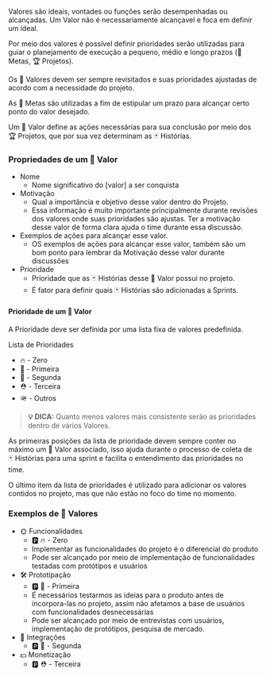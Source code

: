 Valores são ideais, vontades ou funções serão desempenhadas ou alcançadas. Um Valor não é necessariamente alcançavel e foca em definir um ideal.

Por meio dos valores é possível definir prioridades serão utilizadas para guiar o planejamento de execução a pequeno, médio e longo prazos (🎯 Metas, 🏆 Projetos).

Os 🌟 Valores devem ser sempre revisitados e suas prioridades ajustadas de acordo com a necessidade do projeto.

As 🎯 Metas são utilizadas a fim de estipular um prazo para alcançar certo ponto do valor desejado.

Um 🌟 Valor define as ações necessárias para sua conclusão por meio dos 🏆 Projetos, que por sua vez determinam as 🃏 Histórias.

### Propriedades de um 🌟 Valor

- Nome
  - Nome significativo do [valor] a ser conquista
- Motivação
  - Qual a importância e objetivo desse valor dentro do Projeto.
  - Essa informação é muito importante principalmente durante revisões dos valores onde suas prioridades são ajustas. Ter a motivação desse valor de forma clara ajuda o time durante essa discussão.
- Exemplos de ações para alcançar esse valor.
  - OS exemplos de ações para alcançar esse valor, também são um bom ponto para lembrar da Motivação desse valor durante discussões
- Prioridade
  - Prioridade que as 🃏 Histórias desse 🌟 Valor possui no projeto.
  - É fator para definir quais 🃏 Histórias são adicionadas a Sprints.

#### Prioridade de um 🌟 Valor
A Prioridade deve ser definida por uma lista fixa de valores predefinida.

Lista de Prioridades

- 🔥 - Zero
- 🎈 - Primeira
- 👑 - Segunda
- ⛑️ - Terceira
- 🪖 - Outros
  
> **💡 DICA:** Quanto menos valores mais consistente serão as prioridades dentro de vários Valores. 

As primeiras posições da lista de prioridade devem sempre conter no máximo um 🌟 Valor associado, isso ajuda durante o processo de coleta de 🃏 Histórias para uma sprint e facilita o entendimento das prioridades no time.

O último item da lista de prioridades é utilizado para adicionar os valores contidos no projeto, mas que não estão no foco do time no momento.

### Exemplos de 🌟 Valores

- 🌞 Funcionalidades
  - 🅿️ 🔥 - Zero
  - Implementar as funcionalidades do projeto é o diferencial do produto
  - Pode ser alcançado por meio de implementação de funcionalidades testadas com protótipos e usuários
- 🛠️ Prototipação
  - 🅿️ 🎈 - Primeira
  - É necessários testarmos as ideias para o produto antes de incorpora-las no projeto, assim não afetamos a base de usuários com funcionalidades desnecessárias
  - Pode ser alcançado por meio de entrevistas com usuários, implementação de protótipos, pesquisa de mercado.
- 🧩 Integrações
    - 🅿️ 👑 - Segunda
- 💵 Monetização
    - 🅿️ ⛑️ - Terceira
